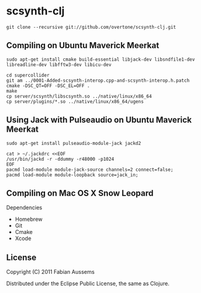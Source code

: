 # scsynth-clj

    git clone --recursive git://github.com/overtone/scsynth-clj.git

## Compiling on Ubuntu Maverick Meerkat

    sudo apt-get install cmake build-essential libjack-dev libsndfile1-dev libreadline-dev libfftw3-dev libicu-dev

    cd supercollider
    git am ../0001-Added-scsynth-interop.cpp-and-scsynth-interop.h.patch
    cmake -DSC_QT=OFF -DSC_EL=OFF .
    make
    cp server/scsynth/libscsynth.so ../native/linux/x86_64
    cp server/plugins/*.so ../native/linux/x86_64/ugens

## Using Jack with Pulseaudio on Ubuntu Maverick Meerkat

    sudo apt-get install pulseaudio-module-jack jackd2

    cat > ~/.jackdrc <<EOF
    /usr/bin/jackd -r -ddummy -r48000 -p1024
    EOF
    pacmd load-module module-jack-source channels=2 connect=false;
    pacmd load-module module-loopback source=jack_in;

## Compiling on Mac OS X Snow Leopard

Dependencies

 * Homebrew
 * Git
 * Cmake
 * Xcode



## License

Copyright (C) 2011 Fabian Aussems

Distributed under the Eclipse Public License, the same as Clojure.
